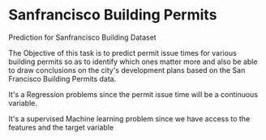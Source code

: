 # Sanfrancisco Building Permits 
 Prediction for Sanfrancisco Building Dataset

The Objective of this task is to predict permit issue times for various building permits so as to identify which ones matter more and also be able to draw conclusions on the city's development plans based on the San Francisco Building Permits data. 

It's a Regression problems since the permit issue time will be a continuous variable. 

It's a supervised Machine learning problem since we have access to the features and the target variable

